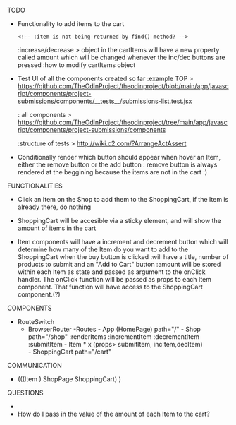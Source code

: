 TODO
- Functionality to add items to the cart
    <!-- :if item already in cart, early return  -->
    <!-- :show it in the cart button -->
    <!-- :prepare ShoppingCart to show the items added -->
    <!-- :only show inc/dec buttons if the item is already in the cart array -->
    <!-- *:item will be found within the array by its name -->
      <!-- :item is not being returned by find() method? -->
    :increase/decrease > object in the cartItems will have a new property called amount which will be changed whenever the inc/dec buttons are pressed
        :how to modify cartItems object    

- Test UI of all the components created so far
  :example TOP > https://github.com/TheOdinProject/theodinproject/blob/main/app/javascript/components/project-submissions/components/__tests__/submissions-list.test.jsx
  
  : all components > https://github.com/TheOdinProject/theodinproject/tree/main/app/javascript/components/project-submissions/components

  :structure of tests > http://wiki.c2.com/?ArrangeActAssert
- Conditionally render which button should appear when hover an Item, either the remove button or the add button
    : remove button is always rendered at the beggining because the items are not in the cart :)

FUNCTIONALITIES
<!-- - A HomePage where you can click the "Shop" button to get into the Shop -->

- Click an Item on the Shop to add them to the ShoppingCart, if the Item is already there, do nothing

<!-- - Both HomePage and Shop will be accessible from the Header component (use nav)  -->

- ShoppingCart will be accesible via a sticky element, and will show the amount of items in the cart

- Item components will have a increment and decrement button which will determine how many of the Item do you want to add to the ShoppingCart when the buy button is clicked
    :will have a title, number of products to submit and an "Add to Cart" button
    :amount will be stored within each Item as state and passed as argument to the onClick handler. The onClick function will be passed as props to each Item component. That function will have access to the ShoppingCart component.(?)


COMPONENTS
- RouteSwitch
    - BrowserRouter
        -Routes
            - App (HomePage) path="/"
            - Shop            path="/shop"
                :renderItems
                :incrementItem
                :decrementItem
                :submitItem
                - Item * x (props> submitItem, incItem,decItem)    
            - ShoppingCart    path="/cart"
                

COMMUNICATION

- (((Item ) ShopPage ShoppingCart) ) 

QUESTIONS
<!-- - How do I pass each item to the cart? -->
<!-- :function will be declared in Shop -->
- 
- How do I pass in the value of the amount of each Item to the cart?

